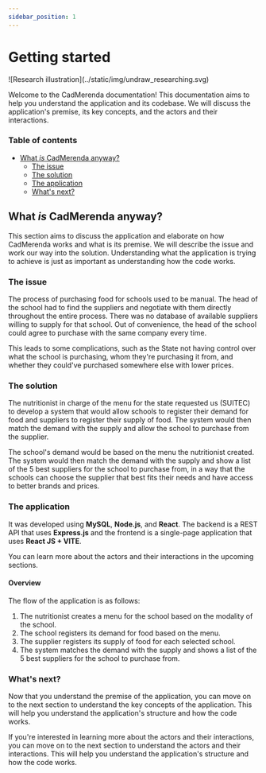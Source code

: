 ```yaml
---
sidebar_position: 1
---
```


# Getting started

<div style={{display: 'flex', alignItems: 'center'}}>
  <div>
    ![Research illustration](../static/img/undraw_researching.svg)
  </div>
  <p>
  Welcome to the CadMerenda documentation! This documentation aims to help you understand the application and its codebase. We will discuss the application's premise, its key concepts, and the actors and their interactions.
  </p>
</div>


### Table of contents

- [What *is* CadMerenda anyway?](#what-is-cadmerenda-anyway)
  - [The issue](#the-issue)
  - [The solution](#the-solution)
  - [The application](#the-application)
  - [What's next?](#whats-next)

## What *is* CadMerenda anyway?

This section aims to discuss the application and elaborate on how CadMerenda works and what is its premise. We will describe the issue and work our way into the solution. Understanding what the application is trying to achieve is just as important as understanding how the code works.

### The issue

The process of purchasing food for schools used to be manual. The head of the school had to find the suppliers and negotiate with them directly throughout the entire process. There was no database of available suppliers willing to supply for that school. Out of convenience, the head of the school could agree to purchase with the same company every time.

This leads to some complications, such as the State not having control over what the school is purchasing, whom they're purchasing it from, and whether they could've purchased somewhere else with lower prices.

### The solution

The nutritionist in charge of the menu for the state requested us (SUITEC) to develop a system that would allow schools to register their demand for food and suppliers to register their supply of food. The system would then match the demand with the supply and allow the school to purchase from the supplier.

The school's demand would be based on the menu the nutritionist created. The system would then match the demand with the supply and show a list of the 5 best suppliers for the school to purchase from, in a way that the schools can choose the supplier that best fits their needs and have access to better brands and prices.

### The application

It was developed using **MySQL**, **Node.js**, and **React**. The backend is a REST API that uses **Express.js** and the frontend is a single-page application that uses **React JS + VITE**.

You can learn more about the actors and their interactions in the upcoming sections.

#### Overview

The flow of the application is as follows:

1. The nutritionist creates a menu for the school based on the modality of the school.
2. The school registers its demand for food based on the menu.
3. The supplier registers its supply of food for each selected school.
4. The system matches the demand with the supply and shows a list of the 5 best suppliers for the school to purchase from.

### What's next?

Now that you understand the premise of the application, you can move on to the next section to understand the key concepts of the application. This will help you understand the application's structure and how the code works.

If you're interested in learning more about the actors and their interactions, you can move on to the next section to understand the actors and their interactions. This will help you understand the application's structure and how the code works.